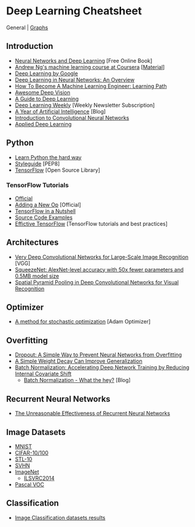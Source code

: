 # Deep Learning Cheatsheet

General | [Graphs](graph.md)

## Introduction

* [Neural Networks and Deep Learning](http://www.neuralnetworksanddeeplearning.com) [Free Online Book]
* [Andrew Ng's machine learning course at Coursera](https://www.coursera.org/learn/machine-learning) [[Material](http://cs229.stanford.edu/materials.html)]
* [Deep Learning by Google](https://www.udacity.com/course/deep-learning--ud730#)
* [Deep Learning in Neural Networks: An Overview](https://arxiv.org/pdf/1404.7828.pdf)
* [How To Become A Machine Learning Engineer: Learning Path](https://hackernoon.com/learning-path-for-machine-learning-engineer-a7d5dc9de4a4)
* [Awesome Deep Vision](https://www.github.com/kjw0612/awesome-deep-vision)
* [A Guide to Deep Learning](http://yerevann.com/a-guide-to-deep-learning/?utm_campaign=Revue%20newsletter&utm_medium=Newsletter&utm_source=revue)
* [Deep Learning Weekly](http://www.deeplearningweekly.com) [Weekly Newsletter Subscription]
* [A Year of Artificial Intelligence](https://ayearofai.com/) [Blog]
* [Introduction to Convolutional Neural Networks](http://cs.nju.edu.cn/wujx/paper/CNN.pdf)
* [Applied Deep Learning](https://medium.com/towards-data-science/applied-deep-learning-part-1-artificial-neural-networks-d7834f67a4f6)

## Python

* [Learn Python the hard way](https://learnpythonthehardway.org/book/)
* [Styleguide](https://www.python.org/dev/peps/pep-0008/) [PEP8]
* [TensorFlow](https://www.tensorflow.org) [Open Source Library]

### TensorFlow Tutorials

* [Official](https://www.tensorflow.org/versions/r0.11/tutorials/index.html)
* [Adding a New Op](https://www.tensorflow.org/extend/adding_an_op) [Official]
* [TensorFlow in a Nutshell](http://camron.xyz)
* [Source Code Examples](https://github.com/aymericdamien/TensorFlow-Examples)
* [Effictive TensorFlow](https://github.com/vahidk/EffectiveTensorflow) [TensorFlow tutorials and best practices]

## Architectures

* [Very Deep Convolutional Networks for Large-Scale Image Recognition](https://arxiv.org/pdf/1409.1556v6.pdf) [VGG]
* [SqueezeNet: AlexNet-level accuracy with 50x fewer parameters and 0.5MB model size](https://arxiv.org/pdf/1602.07360.pdf)
* [Spatial Pyramid Pooling in Deep Convolutional Networks for Visual Recognition](https://arxiv.org/pdf/1406.4729.pdf)

## Optimizer

* [A method for stochastic optimization](https://arxiv.org/pdf/1412.6980v8.pdf) [Adam Optimizer]

## Overfitting

* [Dropout: A Simple Way to Prevent Neural Networks from Overfitting](https://www.cs.toronto.edu/~hinton/absps/JMLRdropout.pdf)
* [A Simple Weight Decay Can Improve Generalization](https://papers.nips.cc/paper/563-a-simple-weight-decay-can-improve-generalization.pdf)
* [Batch Normalization: Accelerating Deep Network Training by Reducing Internal Covariate Shift](https://arxiv.org/pdf/1502.03167.pdf)
  * [Batch Normalization - What the hey?](https://gab41.lab41.org/batch-normalization-what-the-hey-d480039a9e3b) [Blog]

## Recurrent Neural Networks

* [The Unreasonable Effectiveness of Recurrent Neural Networks](http://karpathy.github.io/2015/05/21/rnn-effectiveness/)

## Image Datasets

* [MNIST](http://yann.lecun.com/exdb/mnist/)
* [CIFAR-10/100](http://www.cs.toronto.edu/%7Ekriz/cifar.html)
* [STL-10](https://cs.stanford.edu/~acoates/stl10/)
* [SVHN](http://ufldl.stanford.edu/housenumbers/)
* [ImageNet](http://image-net.org/)
  * [ILSVRC2014](http://image-net.org/challenges/LSVRC/2014/download-images-5jj5.php)
* [Pascal VOC](http://host.robots.ox.ac.uk/pascal/VOC/)

## Classification

* [Image Classification datasets results](http://rodrigob.github.io/are_we_there_yet/build/classification_datasets_results.html)
